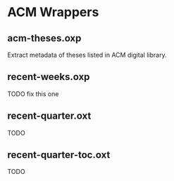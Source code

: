 # ACM Wrappers

## acm-theses.oxp

Extract metadata of theses listed in ACM digital library.

## recent-weeks.oxp

TODO fix this one

## recent-quarter.oxt

TODO 

## recent-quarter-toc.oxt

TODO
